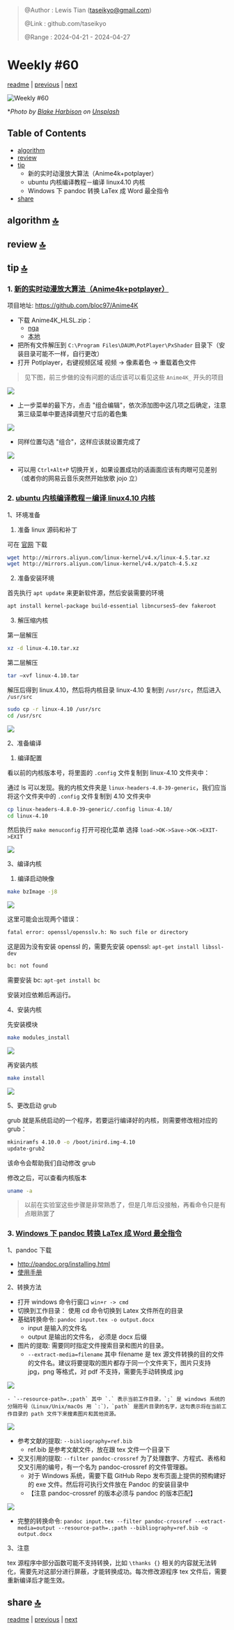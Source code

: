 > @Author  : Lewis Tian (taseikyo@gmail.com)
>
> @Link    : github.com/taseikyo
>
> @Range   : 2024-04-21 - 2024-04-27

# Weekly #60

[readme](../README.md) | [previous](202404W3.md) | [next](202405W1.md)

![](../images/2024/04/blake-harbison-CDsrj_c0UP8-unsplash.jpg "Weekly #60")

\**Photo by [Blake Harbison](https://unsplash.com/@blake_harbison) on [Unsplash](https://unsplash.com/photos/an-airplane-flying-over-a-field-of-flowers-CDsrj_c0UP8)*

## Table of Contents

- [algorithm](#algorithm-)
- [review](#review-)
- [tip](#tip-)
    - 新的实时动漫放大算法（Anime4k+potplayer）
    - ubuntu 内核编译教程－编译 linux4.10 内核
    - Windows 下 pandoc 转换 LaTex 成 Word 最全指令
- [share](#share-)

## algorithm [🔝](#weekly-60)

## review [🔝](#weekly-60)

## tip [🔝](#weekly-60)

### 1. [新的实时动漫放大算法（Anime4k+potplayer）](https://blog.csdn.net/hwoehn/article/details/102070395)

项目地址: https://github.com/bloc97/Anime4K

- 下载 Anime4K_HLSL.zip：
    - [nga](http://img.nga.178.com/attachments/mon_201908/22/-9lddQ5-6hamK7.zip?filename=Anime4K_HLSL.zip)
    - [本地](code/Anime4K_HLSL.zip)
- 把所有文件解压到 `C:\Program Files\DAUM\PotPlayer\PxShader` 目录下（安装目录可能不一样，自行更改）
- 打开 Potlplayer，右键视频区域 视频 -> 像素着色 -> 重载着色文件

> 见下图，前三步做的没有问题的话应该可以看见这些 `Anime4K_` 开头的项目

![](../images/2024/04/20191004142007551.png)

- 上一步菜单的最下方，点击 "组合编辑"，依次添加图中这几项之后确定，注意第三级菜单中要选择调整尺寸后的着色集

![](../images/2024/04/20191004142026673.png)

- 同样位置勾选 "组合"，这样应该就设置完成了

![](../images/2024/04/20191004142038724.png)

- 可以用 `Ctrl+Alt+P` 切换开关，如果设置成功的话画面应该有肉眼可见差别（或者你的网易云音乐突然开始放歌 jojo 立）

### 2. [ubuntu 内核编译教程－编译 linux4.10 内核](https://www.jianshu.com/p/5e37d91bfbbe)

1、环境准备

1. 准备 linux 源码和补丁

可在 [官网](http://www.kernel.org) 下载

```Bash
wget http://mirrors.aliyun.com/linux-kernel/v4.x/linux-4.5.tar.xz
wget http://mirrors.aliyun.com/linux-kernel/v4.x/patch-4.5.xz
```

2. 准备安装环境

首先执行 `apt update` 来更新软件源，然后安装需要的环境

```Bash
apt install kernel-package build-essential libncurses5-dev fakeroot
```

3. 解压缩内核

第一层解压

```Bash
xz -d linux-4.10.tar.xz
```

第二层解压

```Bash
tar –xvf linux-4.10.tar
```

解压后得到 linux.4.10，然后将内核目录 linux-4.10 复制到 `/usr/src`，然后进入 `/usr/src`

```Bash
sudo cp -r linux-4.10 /usr/src
cd /usr/src
```

![](../images/2024/04/4958474-3e3b1ed75fddba42.jpg)

2、准备编译

1. 编译配置

看以前的内核版本号，将里面的 `.config` 文件复制到 linux-4.10 文件夹中：

通过 ls 可以发现。我的内核文件夹是 `linux-headers-4.8-39-generic`，我们应当将这个文件夹中的 `.config` 文件复制到 4.10 文件夹中

```Bash
cp linux-headers-4.8.0-39-generic/.config linux-4.10/
cd linux-4.10
```

然后执行 `make menuconfig` 打开可视化菜单
选择 `load->OK->Save->OK->EXIT->EXIT`

![](../images/2024/04/4958474-fa495e4133ee8f6c.jpg)

3、编译内核

1. 编译启动映像

```Bash
make bzImage -j8
```

![](../images/2024/04/4958474-544e0b7bc6929718.png)

这里可能会出现两个错误：

```Bash
fatal error: openssl/opensslv.h: No such file or directory
```

这是因为没有安装 openssl 的，需要先安装 openssl: `apt-get install libssl-dev`

```Bash
bc: not found
```

需要安装 bc: `apt-get install bc`

安装对应依赖后再运行。

4、安装内核

先安装模块

```Bash
make modules_install
```

![](../images/2024/04/4958474-74f94a20f9c5c52d.png)

再安装内核

```Bash
make install
```

![](../images/2024/04/4958474-1119a9f6a4a48e35.png)

5、更改启动 grub

grub 就是系统启动的一个程序，若要运行编译好的内核，则需要修改相对应的 grub：

```Bash
mkiniramfs 4.10.0 -o /boot/inird.img-4.10
update-grub2
```

该命令会帮助我们自动修改 grub

修改之后，可以查看内核版本

```Bash
uname -a
```

> 以前在实验室这些步骤是非常熟悉了，但是几年后没接触，再看命令只是有点眼熟罢了

### 3. [Windows 下 pandoc 转换 LaTex 成 Word 最全指令](https://blog.csdn.net/qq_27464321/article/details/88853270)

1、pandoc 下载

- http://pandoc.org/installing.html
- [使用手册](https://www.pandoc.org/MANUAL.html)


2、转换方法

- 打开 windows 命令行窗口 `win+r -> cmd`
- 切换到工作目录： 使用 cd 命令切换到 Latex 文件所在的目录
- 基础转换命令: `pandoc input.tex -o output.docx`
    - input 是输入的文件名
    - output 是输出的文件名， 必须是 docx 后缀
- 图片的提取: 需要同时指定文件搜索目录和图片的目录。
    - `--extract-media=filename` 其中 filename 是 tex 源文件转换的目的文件的文件名。建议将要提取的图片都存于同一个文件夹下，图片只支持 jpg，png 等格式，对 pdf 不支持，需要先手动转换成 jpg

![](../images/2024/04/20200327101410152.png)

    - `--resource-path=.;path` 其中 `.` 表示当前工作目录，`;` 是 windows 系统的分隔符号（Linux/Unix/macOs 用 `:`），`path` 是图片目录的名字，这句表示将在当前工作目录的 path 文件下来搜素图片和其他资源。

![](../images/2024/04/20200327094528435.png)

- 参考文献的提取: `--bibliography=ref.bib`
    - ref.bib 是参考文献文件，放在跟 tex 文件一个目录下
- 交叉引用的提取: `--filter pandoc-crossref` 为了处理数字、方程式、表格和交叉引用的编号，有一个名为 pandoc-crossref 的文件管理器。
    - 对于 Windows 系统，需要下载 GitHub Repo 发布页面上提供的预构建好的 exe 文件。然后将可执行文件放在 Pandoc 的安装目录中
    - 【注意 pandoc-crossref 的版本必须与 pandoc 的版本匹配】

![](../images/2024/04/20200327104137138.png)

- 完整的转换命令: `pandoc input.tex --filter pandoc-crossref --extract-media=output --resource-path=.;path --bibliography=ref.bib -o output.docx`

3、注意

tex 源程序中部分函数可能不支持转换，比如 `\thanks {}` 相关的内容就无法转化，需要先对这部分进行屏蔽，才能转换成功。每次修改源程序 tex 文件后，需要重新编译后才能生效。

## share [🔝](#weekly-60)

[readme](../README.md) | [previous](202404W3.md) | [next](202405W1.md)
